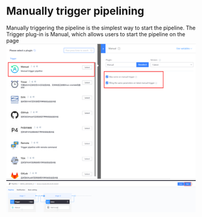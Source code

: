 # Manually trigger pipelining

Manually triggering the pipeline is the simplest way to start the pipeline. The Trigger plug-in is Manual, which allows users to start the pipeline on the page
![Manual trigger](../../../.gitbook/assets/image-trigger-manual.png)
![Manual execution](../../../.gitbook/assets/image-trigger-manual-exec.png)